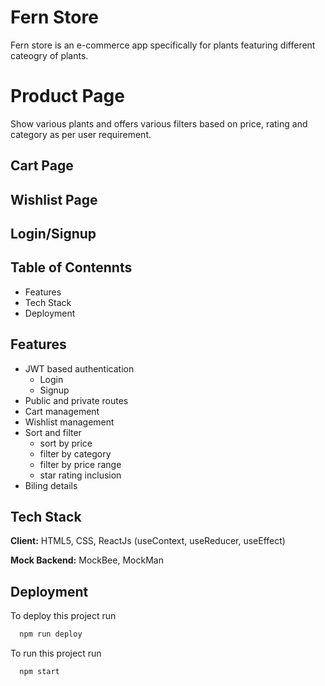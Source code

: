
# Fern Store 

Fern store is an e-commerce app specifically for plants featuring different cateogry of plants.

# Product Page 
Show various plants and offers various filters based on price, rating and category as per user requirement.

## Cart Page
## Wishlist Page
## Login/Signup

## Table of Contennts
- Features
- Tech Stack
- Deployment



## Features

- JWT based authentication
    - Login
    - Signup
- Public and private routes
- Cart management
- Wishlist management
- Sort and filter
    - sort by price
    - filter by category
    - filter by price range
    - star rating inclusion
- Biling details


## Tech Stack

**Client:** HTML5, CSS, ReactJs (useContext, useReducer, useEffect) 

**Mock Backend:** MockBee, MockMan


## Deployment

To deploy this project run

```bash
  npm run deploy
```
To run this project run
```bash
  npm start
```

